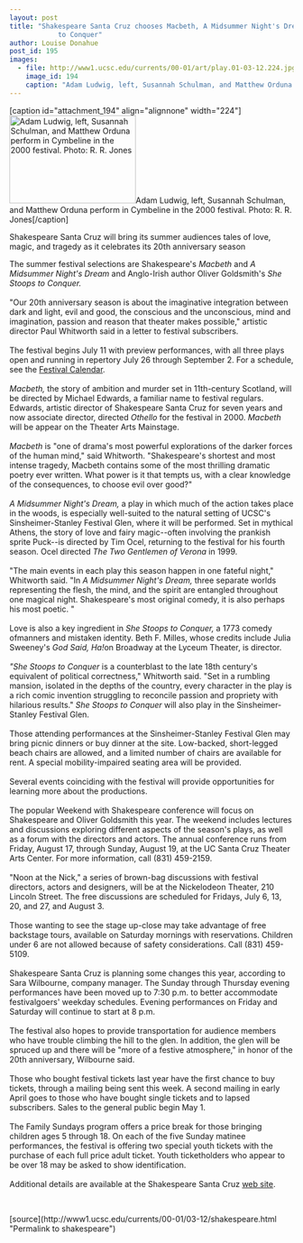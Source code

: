 ```yaml
---
layout: post
title: "Shakespeare Santa Cruz chooses Macbeth, A Midsummer Night's Dream, She Stoops
			to Conquer"
author: Louise Donahue
post_id: 195
images:
  - file: http://www1.ucsc.edu/currents/00-01/art/play.01-03-12.224.jpg
    image_id: 194
    caption: "Adam Ludwig, left, Susannah Schulman, and Matthew Orduna perform in Cymbeline in the 2000 festival. Photo: R. R. Jones"
---
```


[caption id="attachment_194" align="alignnone" width="224"]<a href="http://localhost/mysite/wp-content/uploads/2001/03/play.01-03-12.224.jpg"><img class="size-full wp-image-194" src="http://localhost/mysite/wp-content/uploads/2001/03/play.01-03-12.224.jpg" alt="Adam Ludwig, left, Susannah Schulman, and Matthew Orduna perform in Cymbeline in the 2000 festival. Photo: R. R. Jones" width="224" height="156" /></a>Adam Ludwig, left, Susannah Schulman, and Matthew Orduna perform in Cymbeline in the 2000 festival. Photo: R. R. Jones[/caption]
<p>
  Shakespeare Santa Cruz will bring its summer audiences tales of love, magic, and tragedy as it celebrates its 20th anniversary season
</p>The summer festival selections are Shakespeare's <i>Macbeth</i> and <i>A Midsummer Night's Dream</i> and Anglo-Irish author Oliver Goldsmith's <i>She Stoops to Conquer.<br>
<br></i>"Our 20th anniversary season is about the imaginative integration between dark and light, evil and good, the conscious and the unconscious, mind and imagination, passion and reason that theater makes possible," artistic director Paul Whitworth said in a letter to festival subscribers.<br>
<br>
The festival begins July 11 with preview performances, with all three plays open and running in repertory July 26 through September 2. For a schedule, see the <a href="http://www.shakespearesantacruz.org/summer01/calendar.shtml">Festival Calendar</a>.<br>
<br>
<i>Macbeth,</i> the story of ambition and murder set in 11th-century Scotland, will be directed by Michael Edwards, a familiar name to festival regulars. Edwards, artistic director of Shakespeare Santa Cruz for seven years and now associate director, directed <i>Othello</i> for the festival in 2000. <i>Macbeth</i> will be appear on the Theater Arts Mainstage.<br>
<br>
<i>Macbeth</i> is "one of drama's most powerful explorations of the darker forces of the human mind," said Whitworth. "Shakespeare's shortest and most intense tragedy, Macbeth contains some of the most thrilling dramatic poetry ever written. What power is it that tempts us, with a clear knowledge of the consequences, to choose evil over good?"<br>
<br>
<i>A Midsummer Night's Dream,</i> a play in which much of the action takes place in the woods, is especially well-suited to the natural setting of UCSC's Sinsheimer-Stanley Festival Glen, where it will be performed. Set in mythical Athens, the story of love and fairy magic--often involving the prankish sprite Puck--is directed by Tim Ocel, returning to the festival for his fourth season. Ocel directed <i>The Two Gentlemen of Verona</i> in 1999.<br>
<br>
"The main events in each play this season happen in one fateful night," Whitworth said. "In <i>A Midsummer Night's Dream,</i> three separate worlds representing the flesh, the mind, and the spirit are entangled throughout one magical night. Shakespeare's most original comedy, it is also perhaps his most poetic. "<br>
<br>
Love is also a key ingredient in <i>She Stoops to Conquer,</i> a 1773 comedy ofmanners and mistaken identity. Beth F. Milles, whose credits include Julia Sweeney's <i>God Said, Ha!</i>on Broadway at the Lyceum Theater, is director.<br>
<br>
<i>"She Stoops to Conquer</i> is a counterblast to the late 18th century's equivalent of political correctness," Whitworth said. "Set in a rumbling mansion, isolated in the depths of the country, every character in the play is a rich comic invention struggling to reconcile passion and propriety with hilarious results." <i>She Stoops to Conquer</i> will also play in the Sinsheimer-Stanley Festival Glen.<br>
<br>
Those attending performances at the Sinsheimer-Stanley Festival Glen may bring picnic dinners or buy dinner at the site. Low-backed, short-legged beach chairs are allowed, and a limited number of chairs are available for rent. A special mobility-impaired seating area will be provided.<br>
<br>
Several events coinciding with the festival will provide opportunities for learning more about the productions.<br>
<br>
The popular Weekend with Shakespeare conference will focus on Shakespeare and Oliver Goldsmith this year. The weekend includes lectures and discussions exploring different aspects of the season's plays, as well as a forum with the directors and actors. The annual conference runs from Friday, August 17, through Sunday, August 19, at the UC Santa Cruz Theater Arts Center. For more information, call (831) 459-2159.<br>
<br>
"Noon at the Nick," a series of brown-bag discussions with festival directors, actors and designers, will be at the Nickelodeon Theater, 210 Lincoln Street. The free discussions are scheduled for Fridays, July 6, 13, 20, and 27, and August 3.<br>
<br>
Those wanting to see the stage up-close may take advantage of free backstage tours, available on Saturday mornings with reservations. Children under 6 are not allowed because of safety considerations. Call (831) 459-5109.<br>
<br>
Shakespeare Santa Cruz is planning some changes this year, according to Sara Wilbourne, company manager. The Sunday through Thursday evening performances have been moved up to 7:30 p.m. to better accommodate festivalgoers' weekday schedules. Evening performances on Friday and Saturday will continue to start at 8 p.m.<br>
<br>
The festival also hopes to provide transportation for audience members who have trouble climbing the hill to the glen. In addition, the glen will be spruced up and there will be "more of a festive atmosphere," in honor of the 20th anniversary, Wilbourne said.<br>
<br>
Those who bought festival tickets last year have the first chance to buy tickets, through a mailing being sent this week. A second mailing in early April goes to those who have bought single tickets and to lapsed subscribers. Sales to the general public begin May 1.<br>
<br>
The Family Sundays program offers a price break for those bringing children ages 5 through 18. On each of the five Sunday matinee performances, the festival is offering two special youth tickets with the purchase of each full price adult ticket. Youth ticketholders who appear to be over 18 may be asked to show identification.<br>
<br>
Additional details are available at the Shakespeare Santa Cruz <a href="http://www.shakespearesantacruz.org">web site</a>.
<p>
  <br>

</p>
[source](http://www1.ucsc.edu/currents/00-01/03-12/shakespeare.html "Permalink to shakespeare")
